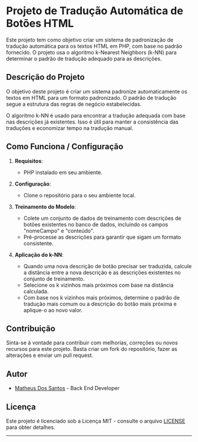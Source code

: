 # Projeto de Tradução Automática de Botões HTML

Este projeto tem como objetivo criar um sistema de padronização de tradução automática para os textos HTML em PHP, com base no padrão fornecido. O projeto usa o algoritmo k-Nearest Neighbors (k-NN) para determinar o padrão de tradução adequado para as descrições.

## Descrição do Projeto

O objetivo deste projeto é criar um sistema padronize automaticamente os textos em HTML para um formato padronizado. O padrão de tradução segue a estrutura das regras de negócio estabelecidas.

O algoritmo k-NN é usado para encontrar a tradução adequada com base nas descrições já existentes. Isso é útil para manter a consistência das traduções e economizar tempo na tradução manual.

## Como Funciona / Configuração

1. **Requisitos**:
   - PHP instalado em seu ambiente.

2. **Configuração**:
   - Clone o repositório para o seu ambiente local.

3. **Treinamento do Modelo**:
   - Colete um conjunto de dados de treinamento com descrições de botões existentes no banco de dados, incluindo os campos "nomeCampo" e "conteúdo".
   - Pré-processe as descrições para garantir que sigam um formato consistente.

4. **Aplicação do k-NN**:
   - Quando uma nova descrição de botão precisar ser traduzida, calcule a distância entre a nova descrição e as descrições existentes no conjunto de treinamento.
   - Selecione os k vizinhos mais próximos com base na distância calculada.
   - Com base nos k vizinhos mais próximos, determine o padrão de tradução mais comum ou a descrição do botão mais próxima e aplique-o ao novo valor.

## Contribuição

Sinta-se à vontade para contribuir com melhorias, correções ou novos recursos para este projeto. Basta criar um fork do repositório, fazer as alterações e enviar um pull request.

## Autor

- [Matheus Dos Santos](https://github.com/MatheusSan99) - Back End Developer

## Licença

Este projeto é licenciado sob a Licença MIT - consulte o arquivo [LICENSE](LICENSE) para obter detalhes.

---